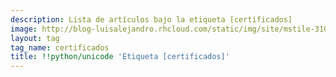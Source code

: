 ```yaml
---
description: Lista de artículos bajo la etiqueta [certificados]
image: http://blog-luisalejandro.rhcloud.com/static/img/site/mstile-310x310.png
layout: tag
tag_name: certificados
title: !!python/unicode 'Etiqueta [certificados]'
---
```

